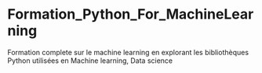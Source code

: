 # Formation_Python_For_MachineLearning
Formation complete sur le machine learning en explorant les bibliothèques Python  utilisées en Machine learning, Data science
